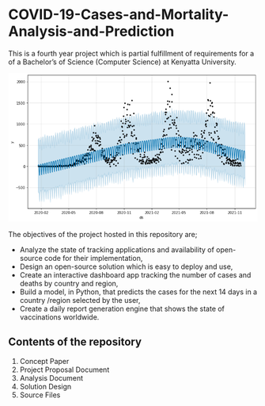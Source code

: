# COVID-19-Cases-and-Mortality-Analysis-and-Prediction
This is a fourth year project which is partial fulfillment of requirements for a of a Bachelor’s 
of Science (Computer Science) at Kenyatta University. 

![Forecast Image](forecast.png)

The objectives of the project hosted in this repository are; 
+ Analyze the state of tracking applications and availability of open-source code  for their implementation, 
+ Design an open-source solution which is easy to deploy and use, 
+ Create an interactive dashboard app tracking the number of cases and deaths by country and region, 
+ Build a model, in Python, that predicts the cases  for the next 14 days in a country /region selected by the user, 
+ Create a daily report generation engine that shows the state of vaccinations  worldwide.

## Contents of the repository
1. Concept Paper
2. Project Proposal Document
3. Analysis Document
4. Solution Design
5. Source Files

